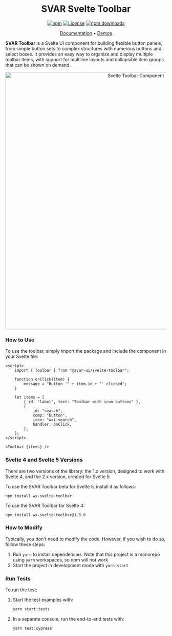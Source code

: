 <div align="center">
	
# SVAR Svelte Toolbar

[![npm](https://img.shields.io/npm/v/wx-svelte-toolbar.svg)](https://www.npmjs.com/package/@svar-ui/svelte-toolbar)
[![License](https://img.shields.io/github/license/svar-widgets/toolbar)](https://github.com/svar-widgets/toolbar/blob/main/license.txt)
[![npm downloads](https://img.shields.io/npm/dm/wx-svelte-toolbar.svg)](https://www.npmjs.com/package/@svar-ui/svelte-toolbar)

</div>

<div align="center">

[Documentation](https://docs.svar.dev/svelte/core/toolbar/) • [Demos](https://docs.svar.dev/svelte/core/samples-toolbar/#/base/willow)

</div>

**SVAR Toolbar** is a Svelte UI component for building flexible button panels, from simple button sets to complex structures with numerous buttons and select boxes. It provides an easy way to organize and display multiple toolbar items, with support for multiline layouts and collapsible item groups that can be shown on demand.

<div align="center">
	
<img src="https://svar.dev/images/github/github-toolbar.png" alt="Svelte Toolbar Component" style="width: 800px;">

</div>

### How to Use

To use the toolbar, simply import the package and include the component in your Svelte file:

```svelte
<script>
	import { Toolbar } from "@svar-ui/svelte-toolbar";

	function onClick(item) {
		message = "Button '" + item.id + "' clicked";
	}

	let items = [
		{ id: "label", text: "Toolbar with icon buttons" },
		{
			id: "search",
			comp: "button",
			icon: "wxi-search",
			handler: onClick,
		},
	];
</script>

<Toolbar {items} />
```

### Svelte 4 and Svelte 5 Versions

There are two versions of the library: the 1.x version, designed to work with Svelte 4, and the 2.x version, created for Svelte 5. 

To use the SVAR Toolbar beta for Svelte 5, install it as follows:

```
npm install wx-svelte-toolbar
```

To use the SVAR Toolbar for Svelte 4:

```
npm install wx-svelte-toolbar@1.3.0
```

### How to Modify

Typically, you don't need to modify the code. However, if you wish to do so, follow these steps:

1. Run `yarn` to install dependencies. Note that this project is a monorepo using `yarn` workspaces, so npm will not work
2. Start the project in development mode with `yarn start`

### Run Tests

To run the test:

1. Start the test examples with:
    ```sh
    yarn start:tests
    ```
2. In a separate console, run the end-to-end tests with:
    ```sh
    yarn test:cypress
    ```
